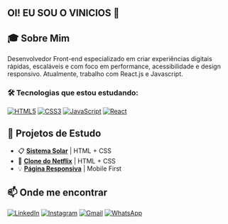 ## OI! EU SOU O VINICIOS 👋
## 🎓 Sobre Mim


Desenvolvedor Front-end especializado em criar experiências digitais rápidas, escaláveis e com foco em performance, acessibilidade e design responsivo. Atualmente, trabalho com React.js e Javascript.

### 🛠️ Tecnologias que estou estudando:
[![HTML5](https://img.shields.io/badge/HTML5-orange?style=for-the-badge&logo=html5&logoColor=white)](https://developer.mozilla.org/pt-BR/docs/Web/HTML)
[![CSS3](https://img.shields.io/badge/CSS3-blue?style=for-the-badge&logo=css3&logoColor=white)](https://developer.mozilla.org/pt-BR/docs/Web/CSS)
[![JavaScript](https://img.shields.io/badge/JavaScript-yellow?style=for-the-badge&logo=javascript&logoColor=white)](https://developer.mozilla.org/pt-BR/docs/Web/JavaScript)
[![React](https://img.shields.io/badge/React-61DAFB?style=for-the-badge&logo=react&logoColor=white)](https://reactjs.org/)

## 🚀 Projetos de Estudo

- 📋 <a href="https://github.com/ViniDev01/sistema-solar.git" target="_blank"><b>Sistema Solar</b></a> | HTML + CSS
- 🎨 <a href="https://github.com/seuusuario/clone-netflix" target="_blank"><b>Clone do Netflix</b></a> | HTML + CSS
- 💡 <a href="https://github.com/seuusuario/pagina-responsiva" target="_blank"><b>Página Responsiva</b></a> | Mobile First


## 📫 Onde me encontrar

[![LinkedIn](https://img.shields.io/badge/LinkedIn-blue?style=for-the-badge&logo=linkedin&logoColor=white)](https://www.linkedin.com/in/seu-usuario/)
[![Instagram](https://img.shields.io/badge/Instagram-666665?style=for-the-badge&logo=instagram&logoColor=white)](https://instagram.com/seu-usuario)
[![Gmail](https://img.shields.io/badge/Gmail-666665?style=for-the-badge&logo=gmail&logoColor=white)](mailto:seuemail@gmail.com)
[![WhatsApp](https://img.shields.io/badge/WhatsApp-25D366?style=for-the-badge&logo=whatsapp&logoColor=white)](https://wa.me/55SEUNUMERO)
